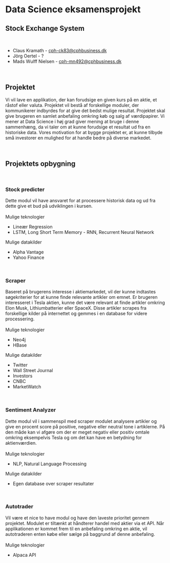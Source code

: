 # Data Science eksamensprojekt
## Stock Exchange System

<br/>

* Claus Kramath - cph-ck83@cphbusiness.dk
* Jörg Oertel - ?
* Mads Wulff Nielsen - cph-mn492@cphbusiness.dk

<br/>

## Projektet

Vi vil lave en applikation, der kan forudsige en given kurs på en aktie, et råstof eller valuta. Projektet vil bestå af forskellige moduler, der kommunikerer indbyrdes for at give det bedst mulige resultat. Projektet skal give brugeren en samlet anbefaling omkring køb og salg af værdipapirer. Vi mener at Data Science i høj grad giver mening at bruge i denne sammenhæng, da vi taler om at kunne forudsige et resultat ud fra en historiske data. Vores motivation for at bygge projektet er, at kunne tilbyde små investorer en mulighed for at handle bedre på diverse markedet. 

<br/>

## Projektets opbygning

<br/>

### **Stock predicter**
Dette modul vil have ansvaret for at processere historisk data og ud fra dette give et bud på udviklingen i kursen.
\
\
Mulige teknologier  
* Lineær Regression
* LSTM, Long Short Term Memory - RNN, Recurrent Neural Network

Mulige datakilder
* Alpha Vantage
* Yahoo Finance

<br/>

### **Scraper**
Baseret på brugerens interesse i aktiemarkedet, vil der kunne indtastes søgekriterier for at kunne finde relevante artikler om emnet. Er brugeren interesseret i Tesla aktien, kunne det være relevant at finde artikler omkring Elon Musk, Lithiumbatterier eller SpaceX. Disse artikler scrapes fra forskellige kilder på internettet og gemmes i en database for videre processering.
\
\
Mulige teknologier  
* Neo4j
* HBase

Mulige datakilder
* Twitter
* Wall Street Journal
* Investors
* CNBC
* MarketWatch

<br/>

### **Sentiment Analyzer**
Dette modul vil i sammenspil med scraper modulet analysere artikler og give en procent score på positive, negative eller neutral tone i artiklerne. På den måde kan vi afgøre om der er meget negativ eller positiv omtale omkring eksempelvis Tesla og om det kan have en betydning for aktienværdien.
\
\
Mulige teknologier  
* NLP, Natural Language Processing

Mulige datakilder
* Egen database over scraper resultater

<br/>

### **Autotrader**
Vil være et nice to have modul og have den laveste prioritet gennem projektet. Modulet er tiltænkt at håndterer handel med aktier via et API. Når applikationen er kommet frem til en anbefaling omkring en aktie, vil autotraderen enten købe eller sælge på baggrund af denne anbefaling.
\
\
Mulige teknologier  
* Alpaca API

<br/>